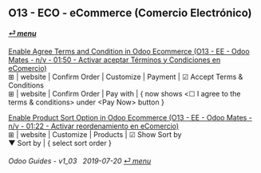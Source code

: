 ## O13 - ECO - eCommerce (Comercio Electrónico)
#### [_&#x23CE; menu_](/o13/ee/o13-ee-guides_menu.md)  

[Enable Agree Terms and Condition in Odoo Ecommerce (O13 - EE - Odoo Mates - n/v - 01:50 - Activar aceptar Términos y Condiciones en eComercio)](https://youtube.com/embed/KntH3ZHd9dE?autoplay=1&start=0&end=0&rel=0)  
&#x229E; | website | Confirm Order | Customize | Payment | &#x2611; Accept Terms & Conditions  
&#x229E; | website | Confirm Order | Pay with | { now shows \<&#x2610; I agree to the terms & conditions\> under \<Pay Now\> button }

[Enable Product Sort Option in Odoo Ecommerce (O13 - EE - Odoo Mates - n/v - 01:22 - Activar reordenamiento en eComercio)](https://youtube.com/embed/Oe5zPbHGdjk?autoplay=1&start=0&end=0&rel=0)  
&#x229E; | website | Customize | Products | &#x2611; Show Sort by  
&#x25BC; Sort by | { select sort order }

###### Odoo Guides - v1_03 &nbsp; 2019-07-20  [_&#x23CE; menu_](/o13/ee/o13-ee-guides_menu.md)  
